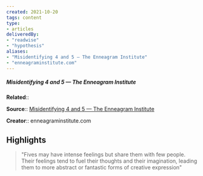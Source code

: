 ```yaml
---
created: 2021-10-20
tags: content
type: 
- articles
deliveredBy: 
- "readwise"
- "hypothesis"
aliases:
- "Misidentifying 4 and 5 — The Enneagram Institute"
- "enneagraminstitute.com"
---
```

##### Misidentifying 4 and 5 — The Enneagram Institute

**Related**:: 

**Source**:: [Misidentifying 4 and 5 — The Enneagram Institute](https://www.enneagraminstitute.com/misidentifying-4-and-5)

**Creator**:: enneagraminstitute.com

## Highlights
  
> "Fives may have intense feelings but share them with few people. Their feelings tend to fuel their thoughts and their imagination, leading them to more abstract or fantastic forms of creative expression" 

